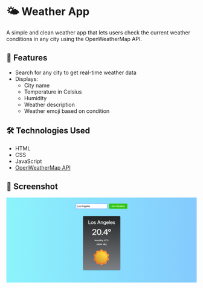 # 🌤️ Weather App

A simple and clean weather app that lets users check the current weather conditions in any city using the OpenWeatherMap API.

## 🚀 Features

- Search for any city to get real-time weather data
- Displays:
  - City name
  - Temperature in Celsius
  - Humidity
  - Weather description
  - Weather emoji based on condition

## 🛠️ Technologies Used

- HTML
- CSS
- JavaScript
- [OpenWeatherMap API](https://openweathermap.org/api)

## 📸 Screenshot

![Screenshot of the weather app](screenshot.png)

